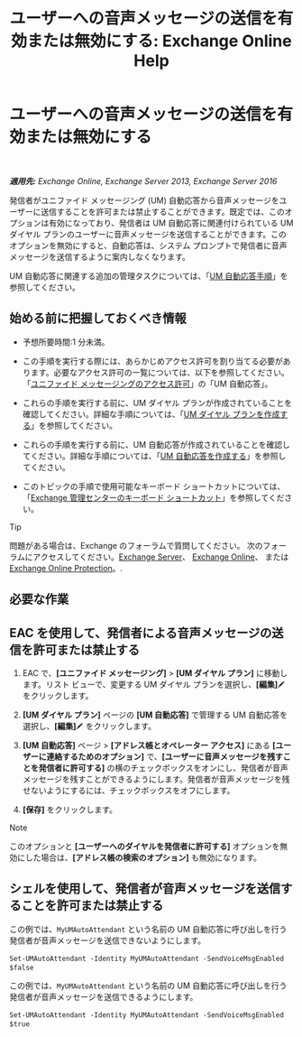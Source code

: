 ﻿---
title: 'ユーザーへの音声メッセージの送信を有効または無効にする: Exchange Online Help'
TOCTitle: ユーザーへの音声メッセージの送信を有効または無効にする
ms:assetid: faa300d8-2534-40db-8ef9-428be8bb7934
ms:mtpsurl: https://technet.microsoft.com/ja-jp/library/Dd351277(v=EXCHG.150)
ms:contentKeyID: 52057508
ms.date: 05/22/2018
mtps_version: v=EXCHG.150
ms.translationtype: HT
---

# ユーザーへの音声メッセージの送信を有効または無効にする

 

_**適用先:** Exchange Online, Exchange Server 2013, Exchange Server 2016_

発信者がユニファイド メッセージング (UM) 自動応答から音声メッセージをユーザーに送信することを許可または禁止することができます。既定では、このオプションは有効になっており、発信者は UM 自動応答に関連付けられている UM ダイヤル プランのユーザーに音声メッセージを送信することができます。このオプションを無効にすると、自動応答は、システム プロンプトで発信者に音声メッセージを送信するように案内しなくなります。

UM 自動応答に関連する追加の管理タスクについては、「[UM 自動応答手順](um-auto-attendant-procedures-exchange-2013-help.md)」を参照してください。

## 始める前に把握しておくべき情報

  - 予想所要時間:1 分未満。

  - この手順を実行する際には、あらかじめアクセス許可を割り当てる必要があります。必要なアクセス許可の一覧については、以下を参照してください。「[ユニファイド メッセージングのアクセス許可](unified-messaging-permissions-exchange-2013-help.md)」の「UM 自動応答」。

  - これらの手順を実行する前に、UM ダイヤル プランが作成されていることを確認してください。詳細な手順については、「[UM ダイヤル プランを作成する](create-a-um-dial-plan-exchange-2013-help.md)」を参照してください。

  - これらの手順を実行する前に、UM 自動応答が作成されていることを確認してください。詳細な手順については、「[UM 自動応答を作成する](create-a-um-auto-attendant-exchange-2013-help.md)」を参照してください。

  - このトピックの手順で使用可能なキーボード ショートカットについては、「[Exchange 管理センターのキーボード ショートカット](keyboard-shortcuts-in-the-exchange-admin-center-exchange-online-protection-help.md)」を参照してください。


> [!TIP]
> 問題がある場合は、Exchange のフォーラムで質問してください。 次のフォーラムにアクセスしてください。<A href="https://go.microsoft.com/fwlink/p/?linkid=60612">Exchange Server</A>、 <A href="https://go.microsoft.com/fwlink/p/?linkid=267542">Exchange Online</A>、 または <A href="https://go.microsoft.com/fwlink/p/?linkid=285351">Exchange Online Protection</A>。.



## 必要な作業

## EAC を使用して、発信者による音声メッセージの送信を許可または禁止する

1.  EAC で、**\[ユニファイド メッセージング\]** \> **\[UM ダイヤル プラン\]** に移動します。リスト ビューで、変更する UM ダイヤル プランを選択し、**\[編集\]**![編集アイコン](images/Bb124582.6f53ccb2-1f13-4c02-bea0-30690e6ea71d(EXCHG.150).gif "編集アイコン") をクリックします。

2.  **\[UM ダイヤル プラン\]** ページの **\[UM 自動応答\]** で管理する UM 自動応答を選択し、**\[編集\]**![編集アイコン](images/Bb124582.6f53ccb2-1f13-4c02-bea0-30690e6ea71d(EXCHG.150).gif "編集アイコン") をクリックします。

3.  **\[UM 自動応答\]** ページ \> **\[アドレス帳とオペレーター アクセス\]** にある **\[ユーザーに連絡するためのオプション\]** で、**\[ユーザーに音声メッセージを残すことを発信者に許可する\]** の横のチェックボックスをオンにし、発信者が音声メッセージを残すことができるようにします。発信者が音声メッセージを残せないようにするには、チェックボックスをオフにします。

4.  **\[保存\]** をクリックします。


> [!NOTE]
> このオプションと <STRONG>[ユーザーへのダイヤルを発信者に許可する]</STRONG> オプションを無効にした場合は、<STRONG>[アドレス帳の検索のオプション]</STRONG> も無効になります。



## シェルを使用して、発信者が音声メッセージを送信することを許可または禁止する

この例では、`MyUMAutoAttendant` という名前の UM 自動応答に呼び出しを行う発信者が音声メッセージを送信できないようにします。

    Set-UMAutoAttendant -Identity MyUMAutoAttendant -SendVoiceMsgEnabled $false

この例では、`MyUMAutoAttendant` という名前の UM 自動応答に呼び出しを行う発信者が音声メッセージを送信できるようにします。

    Set-UMAutoAttendant -Identity MyUMAutoAttendant -SendVoiceMsgEnabled $true

